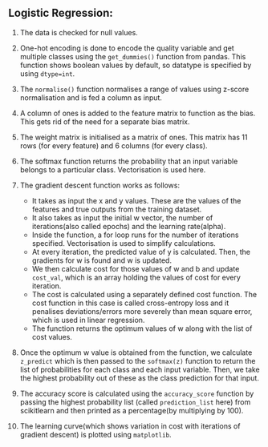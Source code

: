 ## Logistic Regression:

1. The data is checked for null values.
2. One-hot encoding is done to encode the quality variable and get multiple classes using the `get_dummies()` function from pandas. This function shows boolean values by default, so datatype is specified by using `dtype=int`.
3. The `normalise()` function normalises a range of values using z-score normalisation and is fed a column as input.  
4. A column of ones is added to the feature matrix to function as the bias. This gets rid of the need for a separate bias matrix.
5. The weight matrix is initialised as a matrix of ones. This matrix has 11 rows (for every feature) and 6 columns (for every class).    
6. The softmax function returns the probability that an input variable belongs to a particular class. Vectorisation is used here.
7.  The gradient descent function works as follows:
    * It takes as input the x and y values. These are the values of the features and true outputs from the training dataset.  
    * It also takes as input the initial w vector, the number of iterations(also called epochs) and the learning rate(alpha).
    * Inside the function, a for loop runs for the number of iterations specified. Vectorisation is used to simplify calculations. 
    * At every iteration, the predicted value of y is calculated. Then, the gradients for w is found and w is updated. 
    * We then calculate cost for those values of w and b and update `cost_val`, which is an array holding the values of cost for every iteration.   
    * The cost is calculated using a separately defined cost function. The cost function in this case is called cross-entropy loss and it penalises deviations/errors more severely than mean square error, which is used in linear regression.  
    * The function returns the optimum values of w along with the list of cost values.  
    
8. Once the optimum w value is obtained from the function, we calculate `z_predict` which is then passed to the `softmax(z)` function to return the list of probabilities for each class and each input variable. Then, we take the highest probability out of these as the class prediction for that input.  
 
9. The accuracy score is calculated using the `accuracy_score` function by passing the highest probability list (called `prediction_list` here) from scikitlearn and then printed as a percentage(by multiplying by 100).  

10. The learning curve(which shows variation in cost with iterations of gradient descent) is plotted using `matplotlib`.
